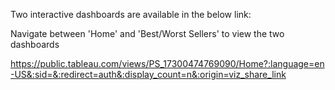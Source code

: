 Two interactive dashboards are available in the below link:

Navigate between 'Home' and 'Best/Worst Sellers' to view the two dashboards

https://public.tableau.com/views/PS_17300474769090/Home?:language=en-US&:sid=&:redirect=auth&:display_count=n&:origin=viz_share_link
